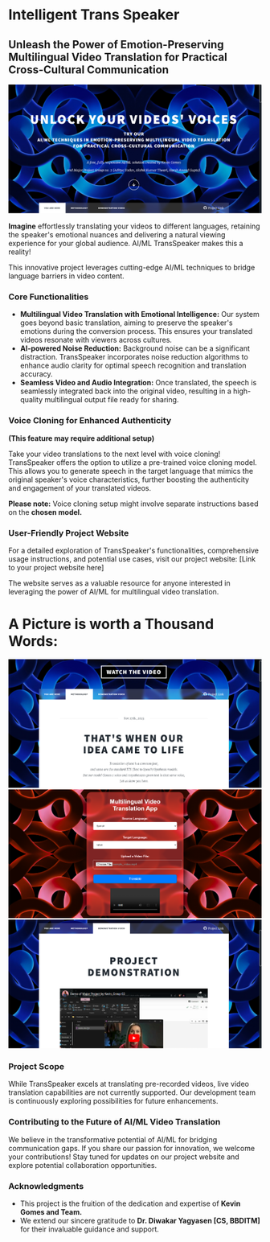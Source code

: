 # Intelligent Trans Speaker
## Unleash the Power of Emotion-Preserving Multilingual Video Translation for Practical Cross-Cultural Communication

![alt text](https://github.com/Coffee-Expert/Intelligent-TransSpeaker-/blob/main/images/screen1.png)

**Imagine** effortlessly translating your videos to different languages, retaining the speaker's emotional nuances and delivering a natural viewing experience for your global audience. AI/ML TransSpeaker makes this a reality!

This innovative project leverages cutting-edge AI/ML techniques to bridge language barriers in video content. 

### Core Functionalities

* **Multilingual Video Translation with Emotional Intelligence:** Our system goes beyond basic translation, aiming to preserve the speaker's emotions during the conversion process. This ensures your translated videos resonate with viewers across cultures. 
* **AI-powered Noise Reduction:** Background noise can be a significant distraction. TransSpeaker incorporates noise reduction algorithms to enhance audio clarity for optimal speech recognition and translation accuracy.
* **Seamless Video and Audio Integration:** Once translated, the speech is seamlessly integrated back into the original video, resulting in a high-quality multilingual output file ready for sharing.

###  Voice Cloning for Enhanced Authenticity

**(This feature may require additional setup)**

Take your video translations to the next level with voice cloning! TransSpeaker offers the option to utilize a pre-trained voice cloning model. This allows you to generate speech in the target language that mimics the original speaker's voice characteristics, further boosting the authenticity and engagement of your translated videos.

**Please note:** Voice cloning setup might involve separate instructions based on the **chosen model.**

### User-Friendly Project Website

For a detailed exploration of TransSpeaker's functionalities, comprehensive usage instructions, and potential use cases, visit our project website: [Link to your project website here]

The website serves as a valuable resource for anyone interested in leveraging the power of AI/ML for multilingual video translation.

# A Picture is worth a Thousand Words:

![alt text](https://github.com/Coffee-Expert/Intelligent-TransSpeaker-/blob/main/images/screen2.png)
![alt text](https://github.com/Coffee-Expert/Intelligent-TransSpeaker-/blob/main/images/screen4.png)
![alt text](https://github.com/Coffee-Expert/Intelligent-TransSpeaker-/blob/main/images/screen3.png)

### Project Scope

While TransSpeaker excels at translating pre-recorded videos, live video translation capabilities are not currently supported. Our development team is continuously exploring possibilities for future enhancements.

### Contributing to the Future of AI/ML Video Translation

We believe in the transformative potential of AI/ML for bridging communication gaps. If you share our passion for innovation, we welcome your contributions! Stay tuned for updates on our project website and explore potential collaboration opportunities.

### Acknowledgments

* This project is the fruition of the dedication and expertise of **Kevin Gomes and Team.**
* We extend our sincere gratitude to **Dr. Diwakar Yagyasen [CS, BBDITM]** for their invaluable guidance and support.

